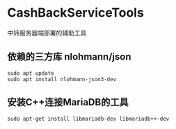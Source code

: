 # CashBackServiceTools
中转服务器端部署的辅助工具

## 依赖的三方库 nlohmann/json
```shell
sudo apt update
sudo apt install nlohmann-json3-dev
```

## 安装C++连接MariaDB的工具
`sudo apt-get install libmariadb-dev libmariadb++-dev`